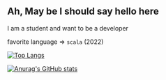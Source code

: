 ## Ah, May be I should say hello here

I am a student and want to be a developer

favorite language => `scala`   (2022)

[![Top Langs](https://github-readme-stats.vercel.app/api/top-langs/?username=Pigeon377&theme=tokyonight)](https://github.com/anuraghazra/github-readme-stats)

[![Anurag's GitHub stats](https://github-readme-stats.vercel.app/api?username=Pigeon377&theme=tokyonight)](https://github.com/anuraghazra/github-readme-stats)
  



